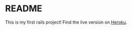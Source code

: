 # README

This is my first rails project! Find the live version on [Heroku](https://rails-car-db.herokuapp.com/).
